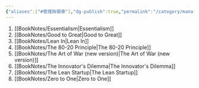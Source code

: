 ```yaml
---
{"aliases":["#管理與領導"],"dg-publish":true,"permalink":"/category/management-and-leadership/","dgPassFrontmatter":true,"created":"2024-11-28T14:06:45.711+08:00","updated":"2024-11-28T14:36:45.116+08:00"}
---
```


1. [[BookNotes/Essentialism\|Essentialism]]
2. [[BookNotes/Good to Great\|Good to Great]]
3. [[BookNotes/Lean In\|Lean In]]
4. [[BookNotes/The 80-20 Principle\|The 80-20 Principle]]
5. [[BookNotes/The Art of War (new version)\|The Art of War (new version)]]
6. [[BookNotes/The Innovator's Dilemma\|The Innovator's Dilemma]]
7. [[BookNotes/The Lean Startup\|The Lean Startup]]
8. [[BookNotes/Zero to One\|Zero to One]]